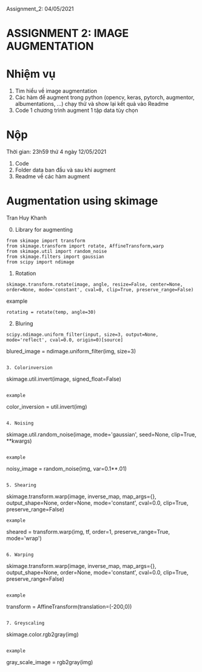 Assignment_2: 04/05/2021
# ASSIGNMENT 2: IMAGE AUGMENTATION
# Nhiệm vụ
1. Tìm hiểu về image augmentation
2. Các hàm để augment trong python (opencv, keras, pytorch, augmentor, albumentations, ...) chạy thử và show lại kết quả vào Readme
3. Code 1 chương trình augment 1 tập data tùy chọn
# Nộp
Thời gian: 23h59 thứ 4 ngày 12/05/2021
1. Code
2. Folder data ban đầu và sau khi augment
3. Readme về các hàm augment

# Augmentation using skimage

Tran Huy Khanh

0. Library for augmenting

```
from skimage import transform
from skimage.transform import rotate, AffineTransform,warp
from skimage.util import random_noise
from skimage.filters import gaussian
from scipy import ndimage
```
1. Rotation

```
skimage.transform.rotate(image, angle, resize=False, center=None, order=None, mode='constant', cval=0, clip=True, preserve_range=False)
```
example

```
rotating = rotate(temp, angle=30)
```

2. Bluring

```
scipy.ndimage.uniform_filter(input, size=3, output=None, mode='reflect', cval=0.0, origin=0)[source]
```

blured_image = ndimage.uniform_filter(img, size=3)
```

3. Colorinversion

```
skimage.util.invert(image, signed_float=False)
```

example

```
color_inversion = util.invert(img)
```

4. Noising

```
skimage.util.random_noise(image, mode='gaussian', seed=None, clip=True, **kwargs)
```

example

```
noisy_image = random_noise(img, var=0.1**.01)
```

5. Shearing

```
skimage.transform.warp(image, inverse_map, map_args={}, output_shape=None, order=None, mode='constant', cval=0.0, clip=True, preserve_range=False)
```
example

```
sheared = transform.warp(img, tf, order=1, preserve_range=True, mode='wrap')
```

6. Warping

```
skimage.transform.warp(image, inverse_map, map_args={}, output_shape=None, order=None, mode='constant', cval=0.0, clip=True, preserve_range=False)
```

example

```
transform = AffineTransform(translation=(-200,0)) 
```

7. Greyscaling

```
skimage.color.rgb2gray(img)
```

example

```
gray_scale_image = rgb2gray(img)
```
